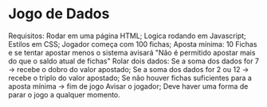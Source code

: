 # Jogo de Dados
Requisitos:
Rodar em uma página HTML;
Logica rodando em Javascript;
Estilos em CSS;
Jogador começa com 100 fichas;
Aposta mínima: 10 Fichas e se tentar apostar menos o sistema avisará
"Não é permitido apostar mais do que o saldo atual de fichas"
Rolar dois dados:
Se a soma dos dados for 7 -> recebe o dobro do valor apostado;
Se a soma dos dados for 2 ou 12 -> recebe o triplo do valor apostado;
Se não houver fichas suficientes para a aposta mínima -> fim de jogo
Avisar o jogador;
Deve haver uma forma de parar o jogo a qualquer momento.
